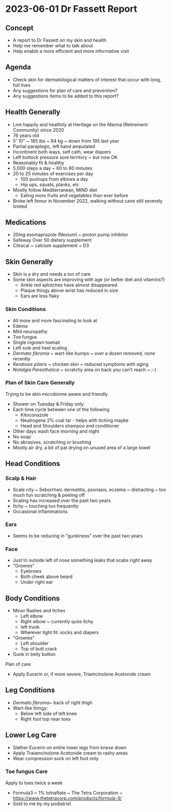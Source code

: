 # 2023-06-01 Dr Fassett Report

## Concept

* A report to Dr Fassett on my skin and health
* Help me remember what to talk about
* Help enable a more efficient and more informative visit

## Agenda

* Check skin for dermatological matters of interest that occur with long, full lives
* Any suggestions for plan of care and prevention?
* Any suggestions items to be added to this report?


## Health Generally

* Live happily and healthily at Heritage on the Marina (Retirement Community) since 2020
* 76 years old
* 5' 10" ~ 185 lbs ~ 84 kg ~ down from 195 last year
* Partial paraplegic, left hand amputated
* Incontinent both ways, self cath, wear diapers
* Left buttock pressure sore territory ~ but now OK
* Reasonably fit & healthy
* 5,000 steps a day ~ 60 to 80 minutes
* 20 to 25 minutes of exercises per day
  * 100 pushups from elbows a day
  * Hip ups, squats, planks, etc
* Mostly follow Mediterranean, MIND diet
  * Eating more fruits and vegetables than ever before
* Broke left femur in November 2022, walking without cane still severely limited


## Medications

* 20mg esomaprazole (Nexium) ~ proton pump inhibitor
* Safeway Over 50 dietary supplement
* Citracal ~ calcium supplement + D3


## Skin Generally

* Skin is a dry and needs a ton of care
* Some skin aspects are improving with age (or better diet and vitamins?)
  * Ankle red splotches have almost disappeared
  * Plaque thingy above wrist has reduced in size
  * Ears are less flaky


### Skin Conditions

* All more and more fascinating to look at
* Edema
* Mild neuropathy
* Toe fungus
* Single ingrown toenail
* Left sole and heel scaling
* _Dermato fibroma_ ~ wart-like bumps ~ over a dozen removed, none recently
* _Keratosis pilaris_ ~ chicken skin ~ reduced symptoms with aging
* _Notalgia Paresthetica_ ~ scratchy area on back you can't reach ~ ;-)


### Plan of Skin Care Generally

Trying to be skin microbiome aware and friendly

* Shower on Tuesday & Friday only
* Each time cycle between one of the following
  * Kitoconazole
  * Neutrogena 2% coal tar - helps with itching maybe
  * Head and Shoulders shampoo and conditioner
* Other days wash face morning and night
* No soap
* No abrasives, scratching or brushing
* Mostly air dry, a bit of pat drying on unused area of a large towel


## Head Conditions

### Scalp & Hair

* Scale city ~ Seborrheic dermatitis, psoriasis, eczema ~ distracting ~ too much fun scratching & peeling off
* Scaling has increased over the past two years
* Itchy ~ touching too frequently
* Occasional inflammations


### Ears

* Seems to be reducing in "gunkiness" over the past two years


### Face

* Just to outside left of nose something  leaks that scabs right away
* "Growies"
  * Eyebrows
  * Both cheek above beard
  * Under right ear


## Body Conditions

* Minor Rashes and Itches
  * Left elbow
  * Right elbow ~ currently quite itchy
  * left trunk
  * Wherever tight fit: socks and diapers
* "Growies"
  * Left shoulder
  * Top of butt crack
* Gunk in belly button

Plan of care

* Apply Eucerin or, if more severe, Triamcinolone Acetonide cream


## Leg Conditions

* _Dermato fibroma_~ back of right thigh
* Wart-like thingy:
  * Below left side of left knee
  * Right foot top near toes

## Lower Leg Care

* Slather Eucerin on entire lower legs from knese down
* Apply Traiamcinolone Acetonide cream to rashy areas
* Wear compression sock on left foot only


### Toe fungus Care

Apply to toes twice a week

* Formula3 ~ 1% tolnaftate ~ The Tetra Corporation ~ https://www.thetetracorp.com/products/formula-3/
* Sold to me by my podiatrist

